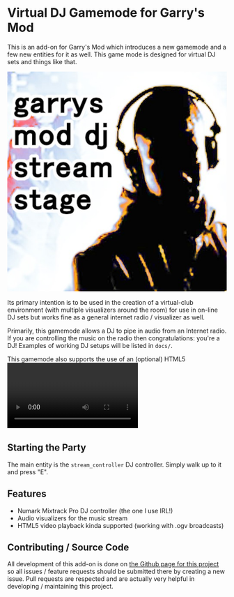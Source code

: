 Virtual DJ Gamemode for Garry's Mod
=======================================

This is an add-on for Garry's Mod which introduces a new gamemode and a
few new entities for it as well. This game mode is designed for virtual
DJ sets and things like that.

![Icon](icon.jpg)

Its primary intention is to be used in the creation of a virtual-club
environment (with multiple visualizers around the room) for use in on-line DJ
sets but works fine as a general internet radio / visualizer as well.

Primarily, this gamemode allows a DJ to pipe in audio from an Internet
radio. If you are controlling the music on the radio then congratulations:
you're a DJ! Examples of working DJ setups will be listed in `docs/`.

This gamemode also supports the use of an (optional) HTML5 <video>
stream; please be patient as we work out all the bugs!

Starting the Party
------------------

The main entity is the `stream_controller` DJ controller. Simply walk up
to it and press "E".

Features
--------

- Numark Mixtrack Pro DJ controller (the one I use IRL!)
- Audio visualizers for the music stream
- HTML5 video playback kinda supported (working with .ogv broadcasts)

Contributing / Source Code
--------------------------

All development of this add-on is done on [the Github page for this
project](https://github.com/yumi-xx/gmod-streamstage)
so all issues / feature requests should be submitted there by creating a new
issue. Pull requests are respected and are actually very helpful in developing
/ maintaining this project.
